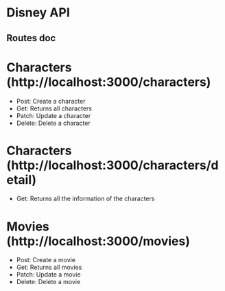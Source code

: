 # Disney API

## Routes doc

# Characters (http://localhost:3000/characters)

- Post: Create a character
- Get: Returns all characters
- Patch: Update a character
- Delete: Delete a character

# Characters (http://localhost:3000/characters/detail)

- Get: Returns all the information of the characters

# Movies (http://localhost:3000/movies)

- Post: Create a movie
- Get: Returns all movies
- Patch: Update a movie
- Delete: Delete a movie
